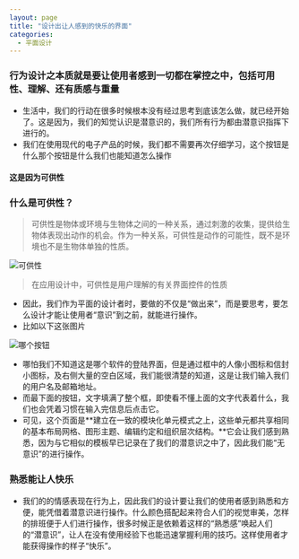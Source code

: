 ```yaml
---
layout: page
title: "设计出让人感到的快乐的界面"
categories:
  - 平面设计
---
```


### 行为设计之本质就是要让使用者感到一切都在掌控之中，包括可用性、理解、还有质感与重量 
- 生活中，我们的行动在很多时候根本没有经过思考到底该怎么做，就已经开始了。这是因为，我们的知觉认识是潜意识的，我们所有行为都由潜意识指挥下进行的。
- 我们在使用现代的电子产品的时候，我们都不需要再次仔细学习，这个按钮是什么那个按钮是什么我们也能知道怎么操作
#### 这是因为**可供性**

### 什么是可供性？

> 可供性是物体或环境与生物体之间的一种关系，通过刺激的收集，提供给生物体表现出动作的机会。作为一种关系，可供性是动作的可能性，既不是环境也不是生物体单独的性质。

![可供性](https://gitee.com/jiayichen/jiayichen/raw/gh-pages/assets/images/%E5%8F%AF%E4%BE%9B%E8%A1%8C.jpg)

> 在应用设计中，可供性是用户理解的有关界面控件的性质

- 因此，我们作为平面的设计者时，要做的不仅是“做出来”，而是要思考，要怎么设计才能让使用者“意识”到之前，就能进行操作。
- 比如以下这张图片

![哪个按钮](https://gitee.com/jiayichen/jiayichen/raw/gh-pages/assets/images/%E5%93%AA%E4%B8%AA%E6%8C%89%E9%92%AE.svg)
- 哪怕我们不知道这是哪个软件的登陆界面，但是通过框中的人像小图标和信封小图标，及右侧大量的空白区域，我们能很清楚的知道，这是让我们输入我们的用户名及邮箱地址。
- 而最下面的按钮，文字填满了整个框，即使看不懂上面的文字代表着什么，我们也会凭着习惯在输入完信息后点击它。
- 可见，这个页面是**建立在一致的模块化单元模式之上，这些单元都共享相同的基本布局网格、图形主题、编辑约定和组织层次结构。**它会让我们感到熟悉，因为与它相似的模板早已记录在了我们的潜意识之中了，因此我们能“无意识”的进行操作。

### 熟悉能让人快乐
- 我们的的情感表现在行为上，因此我们的设计要让我们的使用者感到熟悉和方便，能凭借着潜意识进行操作。什么颜色搭配起来符合人们的视觉审美，怎样的排班便于人们进行操作，很多时候正是依赖着这样的“熟悉感”唤起人们的“潜意识”，让人在没有使用经验下也能迅速掌握利用的技巧。这样使用者才能获得操作的样子“快乐”。